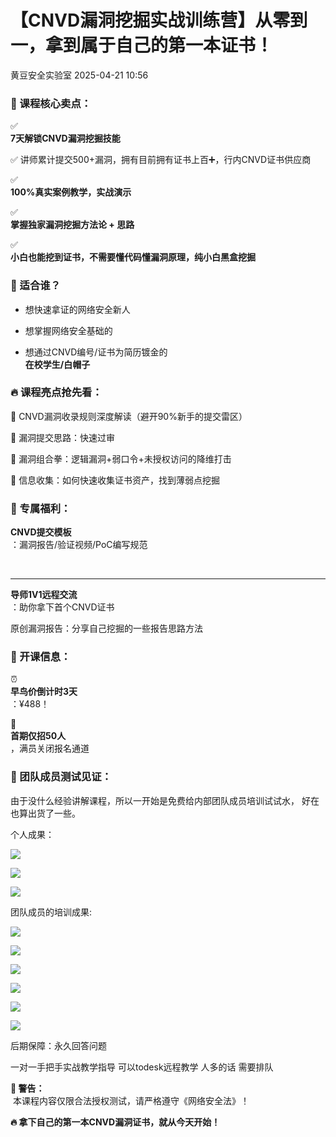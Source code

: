 #  【CNVD漏洞挖掘实战训练营】从零到一，拿到属于自己的第一本证书！   
 黄豆安全实验室   2025-04-21 10:56  
  
### 🌟 课程核心卖点：  
  
✅   
**7天解锁CNVD漏洞挖掘技能**  
  
  
✅ 讲师累计提交500+漏洞，拥有目前拥有证书上百➕，行内CNVD证书供应商  
  
✅   
**100%真实案例教学，实战演示**  
  
  
✅   
**掌握独家漏洞挖掘方法论 + 思路**  
  
✅   
**小白也能挖到证书，不需要懂代码懂漏洞原理，纯小白黑盒挖掘**  
### 🎯 适合谁？  
- 想快速拿证的网络安全新人  
  
- 想掌握网络安全基础的  
  
- 想通过CNVD编号/证书为简历镀金的   
**在校学生/白帽子**  
  
### 🔥 课程亮点抢先看：  
  
🔹 CNVD漏洞收录规则深度解读（避开90%新手的提交雷区）  
  
  
🔹 漏洞提交思路：快速过审  
  
  
🔹 漏洞组合拳：逻辑漏洞+弱口令+未授权访问的降维打击  
  
🔹 信息收集：如何快速收集证书资产，找到薄弱点挖掘  
### 🎁 专属福利：  
  
**CNVD提交模板**  
：漏洞报告/验证视频/PoC编写规范  
  
   
****  
  
**导师1V1远程交流**  
：助你拿下首个CNVD证书  
  
原创漏洞报告：分享自己挖掘的一些报告思路方法  
### 📅 开课信息：  
  
⏰   
**早鸟价倒计时3天**  
：¥488！  
  
  
📌   
**首期仅招50人**  
，满员关闭报名通道  
### 💬 团队成员测试见证：  
  
由于没什么经验讲解课程，所以一开始是免费给内部团队成员培训试试水， 好在也算出货了一些。  
  
个人成果：  
  
![](https://mmbiz.qpic.cn/mmbiz_jpg/FxYwHqCMGPHicOUGhllvPpl3EsRbic2O14fq3aP6OQTbuRPmPCE5QyOIpWiaULu1H8L6BRVX7Ej0ibMvkbv2MMMHxA/640?wx_fmt=jpeg&from=appmsg "")  
  
![](https://mmbiz.qpic.cn/mmbiz_png/FxYwHqCMGPHicOUGhllvPpl3EsRbic2O14jgHrah4v1B667K0KxENcWH90ZibXxCO9hAnQ8WbF0sXlTrZMrQHdfYA/640?wx_fmt=png&from=appmsg "")  
  
![](https://mmbiz.qpic.cn/mmbiz_png/FxYwHqCMGPHicOUGhllvPpl3EsRbic2O14cr2dr0x3Qwoxka1NmTfZ2iaWwK9hZdp67lHEKicIMtFPMpMGlfMRO5sA/640?wx_fmt=png&from=appmsg "")  
  
团队成员的培训成果:  
  
![](https://mmbiz.qpic.cn/mmbiz_jpg/FxYwHqCMGPHicOUGhllvPpl3EsRbic2O14ImJ28DDPBAMREiaP9hI1fta0cmJCBgIibVlKsYfBP4kHgu9yf7Tq6Arw/640?wx_fmt=jpeg&from=appmsg "")  
  
![](https://mmbiz.qpic.cn/mmbiz_jpg/FxYwHqCMGPHicOUGhllvPpl3EsRbic2O14ibph0eogDGSR9WMh2ibB76X9OiaDc36HnIYfoOjwEyibkSBRicMIw4Jb31A/640?wx_fmt=jpeg&from=appmsg "")  
  
![](https://mmbiz.qpic.cn/mmbiz_jpg/FxYwHqCMGPHicOUGhllvPpl3EsRbic2O14XZzTQ7tZ4d0KbzPIWgLo3k7yjzNYs8NR6W4JrkDq4X7IQ2krKJ4ibYA/640?wx_fmt=jpeg&from=appmsg "")  
  
![](https://mmbiz.qpic.cn/mmbiz_png/FxYwHqCMGPG6edBEQ64d0IX8eT8clyNiaXymZxe69ktCWqkA2nWZBwQIqp1Ue59bID8KboiaaNM4JWreNJHb2HAA/640?wx_fmt=png&from=appmsg "")  
  
![](https://mmbiz.qpic.cn/mmbiz_png/FxYwHqCMGPG6edBEQ64d0IX8eT8clyNiadBdeq1McYIoticefjN1aanqjLzDEYkqblL05qHXkh1WF4ianNl1iaDKmg/640?wx_fmt=png&from=appmsg "")  
  
![](https://mmbiz.qpic.cn/mmbiz_png/FxYwHqCMGPG6edBEQ64d0IX8eT8clyNiaJibYzHlVicegjfvDiapibrL7fzicPjaZsGMVrIKyb5lA3UU4G4f75IPn5CA/640?wx_fmt=png&from=appmsg "")  
  
后期保障：永久回答问题  
  
一对一手把手实战教学指导 可以todesk远程教学 人多的话 需要排队  
  
**🚨 警告：**  
 本课程内容仅限合法授权测试，请严格遵守《网络安全法》！  
  
**🔥 拿下自己的第一本CNVD漏洞证书，就从今天开始！**  
  
  
